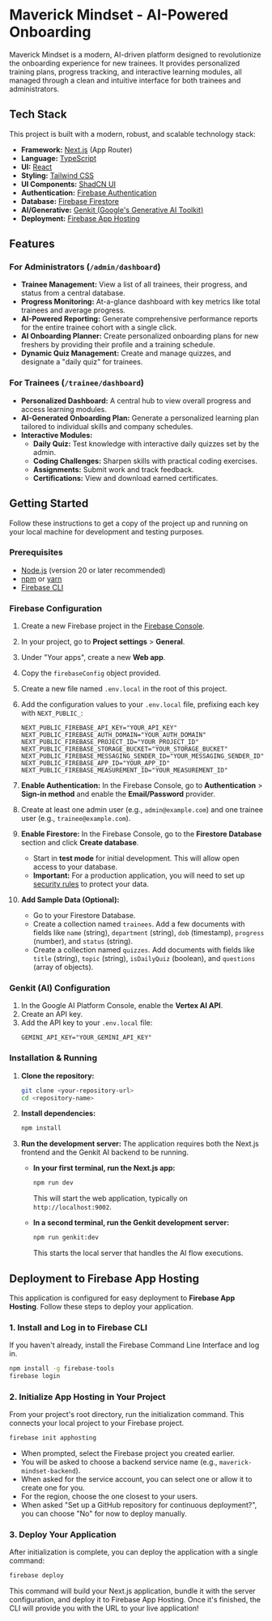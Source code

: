 
# Maverick Mindset - AI-Powered Onboarding

Maverick Mindset is a modern, AI-driven platform designed to revolutionize the onboarding experience for new trainees. It provides personalized training plans, progress tracking, and interactive learning modules, all managed through a clean and intuitive interface for both trainees and administrators.

## Tech Stack

This project is built with a modern, robust, and scalable technology stack:

- **Framework:** [Next.js](https://nextjs.org/) (App Router)
- **Language:** [TypeScript](https://www.typescriptlang.org/)
- **UI:** [React](https://react.dev/)
- **Styling:** [Tailwind CSS](https://tailwindcss.com/)
- **UI Components:** [ShadCN UI](https://ui.shadcn.com/)
- **Authentication:** [Firebase Authentication](https://firebase.google.com/docs/auth)
- **Database:** [Firebase Firestore](https://firebase.google.com/docs/firestore)
- **AI/Generative:** [Genkit (Google's Generative AI Toolkit)](https://firebase.google.com/docs/genkit)
- **Deployment:** [Firebase App Hosting](https://firebase.google.com/docs/hosting)

## Features

### For Administrators (`/admin/dashboard`)
- **Trainee Management:** View a list of all trainees, their progress, and status from a central database.
- **Progress Monitoring:** At-a-glance dashboard with key metrics like total trainees and average progress.
- **AI-Powered Reporting:** Generate comprehensive performance reports for the entire trainee cohort with a single click.
- **AI Onboarding Planner:** Create personalized onboarding plans for new freshers by providing their profile and a training schedule.
- **Dynamic Quiz Management:** Create and manage quizzes, and designate a "daily quiz" for trainees.

### For Trainees (`/trainee/dashboard`)
- **Personalized Dashboard:** A central hub to view overall progress and access learning modules.
- **AI-Generated Onboarding Plan:** Generate a personalized learning plan tailored to individual skills and company schedules.
- **Interactive Modules:**
    - **Daily Quiz:** Test knowledge with interactive daily quizzes set by the admin.
    - **Coding Challenges:** Sharpen skills with practical coding exercises.
    - **Assignments:** Submit work and track feedback.
    - **Certifications:** View and download earned certificates.

## Getting Started

Follow these instructions to get a copy of the project up and running on your local machine for development and testing purposes.

### Prerequisites

- [Node.js](https://nodejs.org/en) (version 20 or later recommended)
- [npm](https://www.npmjs.com/) or [yarn](https://yarnpkg.com/)
- [Firebase CLI](https://firebase.google.com/docs/cli)

### Firebase Configuration

1.  Create a new Firebase project in the [Firebase Console](https://console.firebase.google.com/).
2.  In your project, go to **Project settings** > **General**.
3.  Under "Your apps", create a new **Web app**.
4.  Copy the `firebaseConfig` object provided.
5.  Create a new file named `.env.local` in the root of this project.
6.  Add the configuration values to your `.env.local` file, prefixing each key with `NEXT_PUBLIC_`:

    ```env
    NEXT_PUBLIC_FIREBASE_API_KEY="YOUR_API_KEY"
    NEXT_PUBLIC_FIREBASE_AUTH_DOMAIN="YOUR_AUTH_DOMAIN"
    NEXT_PUBLIC_FIREBASE_PROJECT_ID="YOUR_PROJECT_ID"
    NEXT_PUBLIC_FIREBASE_STORAGE_BUCKET="YOUR_STORAGE_BUCKET"
    NEXT_PUBLIC_FIREBASE_MESSAGING_SENDER_ID="YOUR_MESSAGING_SENDER_ID"
    NEXT_PUBLIC_FIREBASE_APP_ID="YOUR_APP_ID"
    NEXT_PUBLIC_FIREBASE_MEASUREMENT_ID="YOUR_MEASUREMENT_ID"
    ```

7.  **Enable Authentication:** In the Firebase Console, go to **Authentication** > **Sign-in method** and enable the **Email/Password** provider.
8.  Create at least one admin user (e.g., `admin@example.com`) and one trainee user (e.g., `trainee@example.com`).

9.  **Enable Firestore:** In the Firebase Console, go to the **Firestore Database** section and click **Create database**.
    - Start in **test mode** for initial development. This will allow open access to your database.
    - **Important:** For a production application, you will need to set up [security rules](https://firebase.google.com/docs/firestore/security/get-started) to protect your data.

10. **Add Sample Data (Optional):**
    - Go to your Firestore Database.
    - Create a collection named `trainees`. Add a few documents with fields like `name` (string), `department` (string), `dob` (timestamp), `progress` (number), and `status` (string).
    - Create a collection named `quizzes`. Add documents with fields like `title` (string), `topic` (string), `isDailyQuiz` (boolean), and `questions` (array of objects).

### Genkit (AI) Configuration

1.  In the Google AI Platform Console, enable the **Vertex AI API**.
2.  Create an API key.
3.  Add the API key to your `.env.local` file:
    ```env
    GEMINI_API_KEY="YOUR_GEMINI_API_KEY"
    ```

### Installation & Running

1.  **Clone the repository:**
    ```bash
    git clone <your-repository-url>
    cd <repository-name>
    ```

2.  **Install dependencies:**
    ```bash
    npm install
    ```

3.  **Run the development server:**
    The application requires both the Next.js frontend and the Genkit AI backend to be running.

    - **In your first terminal, run the Next.js app:**
      ```bash
      npm run dev
      ```
      This will start the web application, typically on `http://localhost:9002`.

    - **In a second terminal, run the Genkit development server:**
      ```bash
      npm run genkit:dev
      ```
      This starts the local server that handles the AI flow executions.

## Deployment to Firebase App Hosting

This application is configured for easy deployment to **Firebase App Hosting**. Follow these steps to deploy your application.

### 1. Install and Log in to Firebase CLI
If you haven't already, install the Firebase Command Line Interface and log in.

```bash
npm install -g firebase-tools
firebase login
```

### 2. Initialize App Hosting in Your Project
From your project's root directory, run the initialization command. This connects your local project to your Firebase project.

```bash
firebase init apphosting
```

- When prompted, select the Firebase project you created earlier.
- You will be asked to choose a backend service name (e.g., `maverick-mindset-backend`).
- When asked for the service account, you can select one or allow it to create one for you.
- For the region, choose the one closest to your users.
- When asked "Set up a GitHub repository for continuous deployment?", you can choose "No" for now to deploy manually.

### 3. Deploy Your Application
After initialization is complete, you can deploy the application with a single command:

```bash
firebase deploy
```

This command will build your Next.js application, bundle it with the server configuration, and deploy it to Firebase App Hosting. Once it's finished, the CLI will provide you with the URL to your live application!
